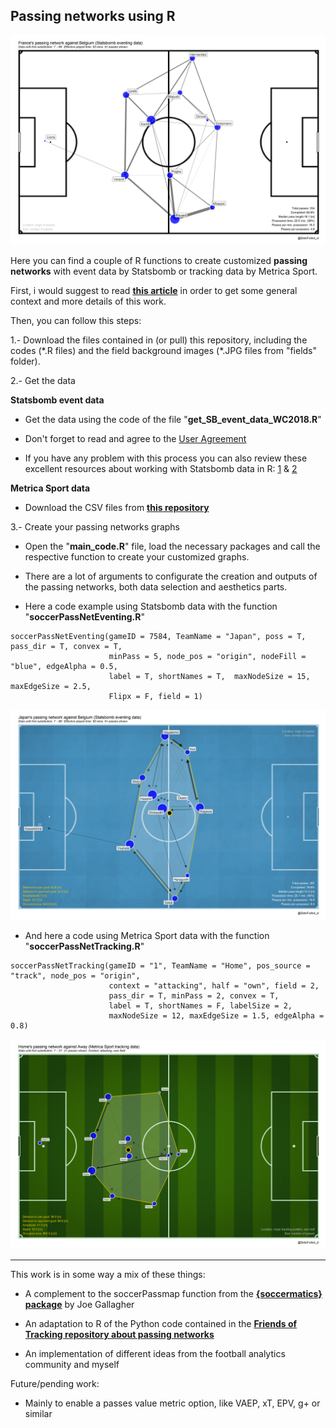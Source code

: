 ## Passing networks using R

![](/plots/France-Belgium.png)

Here you can find a couple of R functions to create customized **passing networks** with event data by Statsbomb or tracking data by Metrica Sport.

First, i would suggest to read [**this article**]() in order to get some general context and more details of this work.

Then, you can follow this steps:

1.- Download the files contained in (or pull) this repository, including the codes (\*.R files) and the field background images (\*.JPG files from "fields" folder).

2.- Get the data

**Statsbomb event data**

* Get the data using the code of the file "**get_SB_event_data_WC2018.R**" 

* Don't forget to read and agree to the [User Agreement](https://github.com/statsbomb/open-data/blob/master/LICENSE.pdf)

* If you have any problem with this process you can also review these excellent resources about working with Statsbomb data in R:
[1](https://ryo-n7.github.io/2019-08-21-visualize-soccer-statsbomb-part-1/) & [2](https://github.com/FCrSTATS/StatsBomb_WomensData/blob/master/1.GettingStartedWithStatsBombData.md)

**Metrica Sport data**

* Download the CSV files from [**this repository**](https://github.com/metrica-sports/sample-data)

3.- Create your passing networks graphs

* Open the "**main_code.R**" file, load the necessary packages and call the respective function to create your customized graphs.

* There are a lot of arguments to configurate the creation and outputs of the passing networks, both data selection and aesthetics parts.

* Here a code example using Statsbomb data with the function "**soccerPassNetEventing.R**"

```
soccerPassNetEventing(gameID = 7584, TeamName = "Japan", poss = T, pass_dir = T, convex = T,
                      minPass = 5, node_pos = "origin", nodeFill = "blue", edgeAlpha = 0.5,
                      label = T, shortNames = T,  maxNodeSize = 15, maxEdgeSize = 2.5,  
                      Flipx = F, field = 1)
```                     

![](/plots/Japan-Belgium-ver2.png)

* And here a code using Metrica Sport data with the function "**soccerPassNetTracking.R**"

```
soccerPassNetTracking(gameID = "1", TeamName = "Home", pos_source = "track", node_pos = "origin",
                      context = "attacking", half = "own", field = 2,
                      pass_dir = T, minPass = 2, convex = T, 
                      label = T, shortNames = F, labelSize = 2, 
                      maxNodeSize = 12, maxEdgeSize = 1.5, edgeAlpha = 0.8)
```                     

![](/plots/1-Home-attack-own-ver2.png)

---

This work is in some way a mix of these things:

* A complement to the soccerPassmap function from the [**{soccermatics} package**](https://github.com/JoGall/soccermatics) by Joe Gallagher

* An adaptation to R of the Python code contained in the [**Friends of Tracking repository about passing networks**](https://github.com/Friends-of-Tracking-Data-FoTD/passing-networks-in-python)

* An implementation of different ideas from the football analytics community and myself


Future/pending work:

* Mainly to enable a passes value metric option, like VAEP, xT, EPV, g+ or similar

